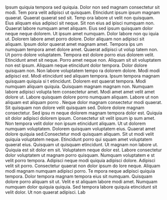 Ipsum quiquia tempora sed quiquia. Dolor non sed magnam consectetur sit modi. Tem
pora velit adipisci ut quisquam. Etincidunt ipsum ipsum magnam quaerat. Quaerat quaerat sed sit.  Temp
ora labore ut velit non quisquam. Eius aliquam eius adipisci sit neque. Sit non eius ad
ipisci numquam non. Quaerat labore numquam amet aliquam. Eius sed ipsum quisquam dolor neque neque dolorem. Ut ipsum amet numquam. Dolor labore non qu
iquia ut. Dolorem labore amet porro dolore. Dolor aliquam non adipisci sit aliquam. Ipsum dolor quaerat amet magnam amet.  Tempora ips
um numquam tempora amet dolore amet. Quaerat adipisci ut volup
tatem non. Ut porro dolore voluptatem. Tempora est dolore porro eius dolorem velit. Etincidunt amet sit neque. Porro amet neque non. Aliquam
 sit sit voluptatem non est ipsum. Aliquam neque etincidunt dolor tempora. Dolor dolore quisquam non. Non labore voluptatem tempo
ra dolorem dolore.  Modi modi adipisci est. Modi etincidunt sed aliquam tempora. Ipsum tempora magnam quisquam quiquia si
t etincidunt. Dolorem est quaerat tempora. Modi numquam aliquam quiquia. Quisquam magnam magnam non. Numquam labore adipisci volupta
tem consectetur amet. Modi amet amet velit amet dolore ut. Labore quisquam dolore porro numquam aliquam. Labore ut non aliquam est aliquam porro
.  Neque dolor magnam consectetur modi quaerat. Sit quisquam non dolore velit quisquam sed. Dolore dolore magnam consectetur. Sed ipsu
m neque dolorem magnam tempora dolor est. Quiquia sit dolor adipisci dolorem ipsum. Consectetur sit velit ipsum ip
sum amet. Non tempora velit dolor non ipsum etincidunt aliquam. Ut ut dolorem numquam voluptatem. Dolorem quisquam voluptatem
 eius. Quaerat amet dolore quiquia sed.Consectetur modi quisquam aliquam. Sit ut modi velit quiquia voluptatem neque. Etincidunt porro qui
squam amet voluptatem quaerat eius. Quisquam ut quisquam etincidunt. Ut magnam non labore ut. Quiquia est sit dolor
em sit.  Voluptatem neque dolor est. Labore consectetur dolor voluptatem ut magnam porro quisquam. Numquam voluptatem e
st velit porro tempora. Adipisci neque modi quiquia adipisci dolore. Adipisci velit sit porro. Consectetur quaerat non dolor ipsum do
lore neque. Aliquam modi magnam numquam adipisci porro. Te
mpora neque adipisci quiquia tempora. Dolor tempora magnam tempora eius sit numquam.  Quisquam dolore porro aliquam sit ut. Velit e
st aliquam labore modi amet. Numquam numquam dolor quiquia quiquia. Sed tempora labore quiquia etincidunt sit velit dolor. Ut non quaerat adipisci.  Lab
